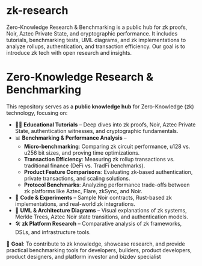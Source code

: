 # zk-research
Zero-Knowledge Research &amp; Benchmarking is a public hub for zk proofs, Noir, Aztec Private State, and cryptographic performance. It includes tutorials, benchmarking tests, UML diagrams, and zk implementations to analyze rollups, authentication, and transaction efficiency. Our goal is to introduce zk tech with open research and insights.
# Zero-Knowledge Research & Benchmarking

This repository serves as a **public knowledge hub** for Zero-Knowledge (zk) technology, focusing on:

- 🧑‍🏫 **Educational Tutorials** – Deep dives into zk proofs, Noir, Aztec Private State, authentication witnesses, and cryptographic fundamentals.  
- 📊 **Benchmarking & Performance Analysis** –  
  - **Micro-benchmarking**: Comparing zk circuit performance, u128 vs. u256 bit sizes, and proving time optimizations.  
  - **Transaction Efficiency**: Measuring zk rollup transactions vs. traditional finance (DeFi vs. TradFi benchmarks).  
  - **Product Feature Comparisons**: Evaluating zk-based authentication, private transactions, and scaling solutions.  
  - **Protocol Benchmarks**: Analyzing performance trade-offs between zk platforms like Aztec, Flare, zkSync, and Noir.  
- 🔬 **Code & Experiments** – Sample Noir contracts, Rust-based zk implementations, and real-world zk integrations.  
- 📑 **UML & Architecture Diagrams** – Visual explanations of zk systems, Merkle Trees, Aztec Noir state transitions, and authentication models.  
- 🛠 **zk Platform Research** – Comparative analysis of zk frameworks, DSLs, and infrastructure tools.  

🚀 **Goal**: To contribute to zk knowledge, showcase research, and provide practical benchmarking tools for developers, builders, product developers, product designers, and platform investor and bizdev specialist

